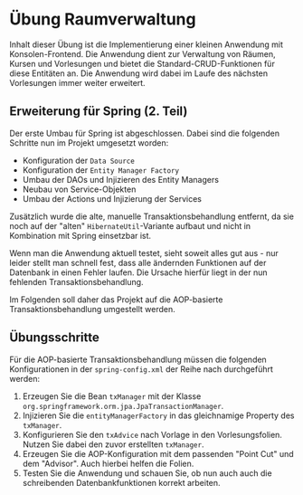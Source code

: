 # Übung Raumverwaltung

Inhalt dieser Übung ist die Implementierung einer kleinen Anwendung mit Konsolen-Frontend. Die Anwendung
dient zur Verwaltung von Räumen, Kursen und Vorlesungen und bietet die Standard-CRUD-Funktionen für diese
Entitäten an. Die Anwendung wird dabei im Laufe des nächsten Vorlesungen immer weiter erweitert.

## Erweiterung für Spring (2. Teil)

Der erste Umbau für Spring ist abgeschlossen. Dabei sind die folgenden Schritte nun im Projekt
umgesetzt worden:

* Konfiguration der `Data Source`
* Konfiguration der `Entity Manager Factory`
* Umbau der DAOs und Injizieren des Entity Managers
* Neubau von Service-Objekten
* Umbau der Actions und Injizierung der Services 

Zusätzlich wurde die alte, manuelle Transaktionsbehandlung entfernt, da sie noch auf der "alten"
`HibernateUtil`-Variante aufbaut und nicht in Kombination mit Spring einsetzbar ist.

Wenn man die Anwendung aktuell testet, sieht soweit alles gut aus - nur leider stellt man schnell
fest, dass alle ändernden Funktionen auf der Datenbank in einen Fehler laufen. Die Ursache hierfür
liegt in der nun fehlenden Transaktionsbehandlung.

Im Folgenden soll daher das Projekt auf die AOP-basierte Transaktionsbehandlung umgestellt werden.

## Übungsschritte

Für die AOP-basierte Transaktionsbehandlung müssen die folgenden Konfigurationen in der `spring-config.xml`
der Reihe nach durchgeführt werden:

1. Erzeugen Sie die Bean `txManager` mit der Klasse `org.springframework.orm.jpa.JpaTransactionManager`.
2. Injizieren Sie die `entityManagerFactory` in das gleichnamige Property des `txManager`.
3. Konfigurieren Sie den `txAdvice` nach Vorlage in den Vorlesungsfolien. Nutzen Sie dabei den zuvor erstellten
`txManager`.
4. Erzeugen Sie die AOP-Konfiguration mit dem passenden "Point Cut" und dem "Advisor". Auch hierbei helfen
die Folien.
5. Testen Sie die Anwendung und schauen Sie, ob nun auch auch die schreibenden Datenbankfunktionen korrekt
arbeiten.